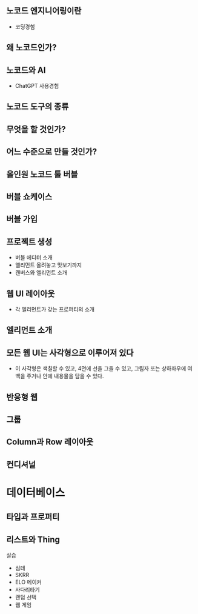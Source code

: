 ## 노코드 엔지니어링이란
- 코딩경험
## 왜 노코드인가?
## 노코드와 AI
- ChatGPT 사용경험
## 노코드 도구의 종류
## 무엇을 할 것인가?
## 어느 수준으로 만들 것인가?
## 올인원 노코드 툴 버블
## 버블 쇼케이스
## 버블 가입
## 프로젝트 생성
- 버블 에디터 소개
- 엘리먼트 올려놓고 맛보기까지
- 캔버스와 엘리먼트 소개
## 웹 UI 레이아웃
- 각 엘리먼트가 갖는 프로퍼티의 소개
## 엘리먼트 소개
## 모든 웹 UI는 사각형으로 이루어져 있다
- 이 사각형은 색칠할 수 있고, 4면에 선을 그을 수 있고, 그림자 또는 상하좌우에 여백을 주거나 안에 내용물을 담을 수 있다.
## 반응형 웹
## 그룹
## Column과 Row 레이아웃
## 컨디셔널

# 데이터베이스
## 타입과 프로퍼티
## 리스트와 Thing



실습
- 심테
- SKRR
- ELO 메이커
- 사다리타기
- 랜덤 선택
- 웹 게임